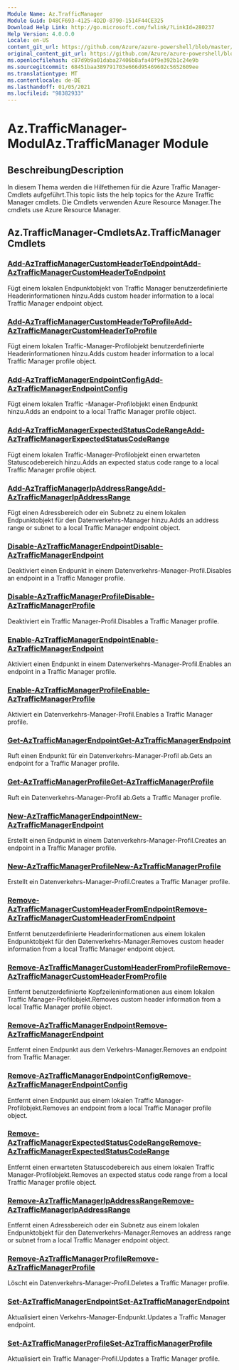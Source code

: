 ```yaml
---
Module Name: Az.TrafficManager
Module Guid: D48CF693-4125-4D2D-8790-1514F44CE325
Download Help Link: http://go.microsoft.com/fwlink/?LinkId=280237
Help Version: 4.0.0.0
Locale: en-US
content_git_url: https://github.com/Azure/azure-powershell/blob/master/src/TrafficManager/TrafficManager/help/Az.TrafficManager.md
original_content_git_url: https://github.com/Azure/azure-powershell/blob/master/src/TrafficManager/TrafficManager/help/Az.TrafficManager.md
ms.openlocfilehash: c87d9b9a01daba27406b8afa40f9e392b1c24e9b
ms.sourcegitcommit: 68451baa389791703e666d95469602c5652609ee
ms.translationtype: MT
ms.contentlocale: de-DE
ms.lasthandoff: 01/05/2021
ms.locfileid: "98382933"
---
```

# <span data-ttu-id="1e1ac-101">Az.TrafficManager-Modul</span><span class="sxs-lookup"><span data-stu-id="1e1ac-101">Az.TrafficManager Module</span></span>
## <span data-ttu-id="1e1ac-102">Beschreibung</span><span class="sxs-lookup"><span data-stu-id="1e1ac-102">Description</span></span>
<span data-ttu-id="1e1ac-103">In diesem Thema werden die Hilfethemen für die Azure Traffic Manager-Cmdlets aufgeführt.</span><span class="sxs-lookup"><span data-stu-id="1e1ac-103">This topic lists the help topics for the Azure Traffic Manager cmdlets.</span></span> <span data-ttu-id="1e1ac-104">Die Cmdlets verwenden Azure Resource Manager.</span><span class="sxs-lookup"><span data-stu-id="1e1ac-104">The cmdlets use Azure Resource Manager.</span></span>

## <span data-ttu-id="1e1ac-105">Az.TrafficManager-Cmdlets</span><span class="sxs-lookup"><span data-stu-id="1e1ac-105">Az.TrafficManager Cmdlets</span></span>
### [<span data-ttu-id="1e1ac-106">Add-AzTrafficManagerCustomHeaderToEndpoint</span><span class="sxs-lookup"><span data-stu-id="1e1ac-106">Add-AzTrafficManagerCustomHeaderToEndpoint</span></span>](Add-AzTrafficManagerCustomHeaderToEndpoint.md)
<span data-ttu-id="1e1ac-107">Fügt einem lokalen Endpunktobjekt von Traffic Manager benutzerdefinierte Headerinformationen hinzu.</span><span class="sxs-lookup"><span data-stu-id="1e1ac-107">Adds custom header information to a local Traffic Manager endpoint object.</span></span>

### [<span data-ttu-id="1e1ac-108">Add-AzTrafficManagerCustomHeaderToProfile</span><span class="sxs-lookup"><span data-stu-id="1e1ac-108">Add-AzTrafficManagerCustomHeaderToProfile</span></span>](Add-AzTrafficManagerCustomHeaderToProfile.md)
<span data-ttu-id="1e1ac-109">Fügt einem lokalen Traffic-Manager-Profilobjekt benutzerdefinierte Headerinformationen hinzu.</span><span class="sxs-lookup"><span data-stu-id="1e1ac-109">Adds custom header information to a local Traffic Manager profile object.</span></span>

### [<span data-ttu-id="1e1ac-110">Add-AzTrafficManagerEndpointConfig</span><span class="sxs-lookup"><span data-stu-id="1e1ac-110">Add-AzTrafficManagerEndpointConfig</span></span>](Add-AzTrafficManagerEndpointConfig.md)
<span data-ttu-id="1e1ac-111">Fügt einem lokalen Traffic -Manager-Profilobjekt einen Endpunkt hinzu.</span><span class="sxs-lookup"><span data-stu-id="1e1ac-111">Adds an endpoint to a local Traffic Manager profile object.</span></span>

### [<span data-ttu-id="1e1ac-112">Add-AzTrafficManagerExpectedStatusCodeRange</span><span class="sxs-lookup"><span data-stu-id="1e1ac-112">Add-AzTrafficManagerExpectedStatusCodeRange</span></span>](Add-AzTrafficManagerExpectedStatusCodeRange.md)
<span data-ttu-id="1e1ac-113">Fügt einem lokalen Traffic-Manager-Profilobjekt einen erwarteten Statuscodebereich hinzu.</span><span class="sxs-lookup"><span data-stu-id="1e1ac-113">Adds an expected status code range to a local Traffic Manager profile object.</span></span>

### [<span data-ttu-id="1e1ac-114">Add-AzTrafficManagerIpAddressRange</span><span class="sxs-lookup"><span data-stu-id="1e1ac-114">Add-AzTrafficManagerIpAddressRange</span></span>](Add-AzTrafficManagerIpAddressRange.md)
<span data-ttu-id="1e1ac-115">Fügt einen Adressbereich oder ein Subnetz zu einem lokalen Endpunktobjekt für den Datenverkehrs-Manager hinzu.</span><span class="sxs-lookup"><span data-stu-id="1e1ac-115">Adds an address range or subnet to a local Traffic Manager endpoint object.</span></span>

### [<span data-ttu-id="1e1ac-116">Disable-AzTrafficManagerEndpoint</span><span class="sxs-lookup"><span data-stu-id="1e1ac-116">Disable-AzTrafficManagerEndpoint</span></span>](Disable-AzTrafficManagerEndpoint.md)
<span data-ttu-id="1e1ac-117">Deaktiviert einen Endpunkt in einem Datenverkehrs-Manager-Profil.</span><span class="sxs-lookup"><span data-stu-id="1e1ac-117">Disables an endpoint in a Traffic Manager profile.</span></span>

### [<span data-ttu-id="1e1ac-118">Disable-AzTrafficManagerProfile</span><span class="sxs-lookup"><span data-stu-id="1e1ac-118">Disable-AzTrafficManagerProfile</span></span>](Disable-AzTrafficManagerProfile.md)
<span data-ttu-id="1e1ac-119">Deaktiviert ein Traffic Manager-Profil.</span><span class="sxs-lookup"><span data-stu-id="1e1ac-119">Disables a Traffic Manager profile.</span></span>

### [<span data-ttu-id="1e1ac-120">Enable-AzTrafficManagerEndpoint</span><span class="sxs-lookup"><span data-stu-id="1e1ac-120">Enable-AzTrafficManagerEndpoint</span></span>](Enable-AzTrafficManagerEndpoint.md)
<span data-ttu-id="1e1ac-121">Aktiviert einen Endpunkt in einem Datenverkehrs-Manager-Profil.</span><span class="sxs-lookup"><span data-stu-id="1e1ac-121">Enables an endpoint in a Traffic Manager profile.</span></span>

### [<span data-ttu-id="1e1ac-122">Enable-AzTrafficManagerProfile</span><span class="sxs-lookup"><span data-stu-id="1e1ac-122">Enable-AzTrafficManagerProfile</span></span>](Enable-AzTrafficManagerProfile.md)
<span data-ttu-id="1e1ac-123">Aktiviert ein Datenverkehrs-Manager-Profil.</span><span class="sxs-lookup"><span data-stu-id="1e1ac-123">Enables a Traffic Manager profile.</span></span>

### [<span data-ttu-id="1e1ac-124">Get-AzTrafficManagerEndpoint</span><span class="sxs-lookup"><span data-stu-id="1e1ac-124">Get-AzTrafficManagerEndpoint</span></span>](Get-AzTrafficManagerEndpoint.md)
<span data-ttu-id="1e1ac-125">Ruft einen Endpunkt für ein Datenverkehrs-Manager-Profil ab.</span><span class="sxs-lookup"><span data-stu-id="1e1ac-125">Gets an endpoint for a Traffic Manager profile.</span></span>

### [<span data-ttu-id="1e1ac-126">Get-AzTrafficManagerProfile</span><span class="sxs-lookup"><span data-stu-id="1e1ac-126">Get-AzTrafficManagerProfile</span></span>](Get-AzTrafficManagerProfile.md)
<span data-ttu-id="1e1ac-127">Ruft ein Datenverkehrs-Manager-Profil ab.</span><span class="sxs-lookup"><span data-stu-id="1e1ac-127">Gets a Traffic Manager profile.</span></span>

### [<span data-ttu-id="1e1ac-128">New-AzTrafficManagerEndpoint</span><span class="sxs-lookup"><span data-stu-id="1e1ac-128">New-AzTrafficManagerEndpoint</span></span>](New-AzTrafficManagerEndpoint.md)
<span data-ttu-id="1e1ac-129">Erstellt einen Endpunkt in einem Datenverkehrs-Manager-Profil.</span><span class="sxs-lookup"><span data-stu-id="1e1ac-129">Creates an endpoint in a Traffic Manager profile.</span></span>

### [<span data-ttu-id="1e1ac-130">New-AzTrafficManagerProfile</span><span class="sxs-lookup"><span data-stu-id="1e1ac-130">New-AzTrafficManagerProfile</span></span>](New-AzTrafficManagerProfile.md)
<span data-ttu-id="1e1ac-131">Erstellt ein Datenverkehrs-Manager-Profil.</span><span class="sxs-lookup"><span data-stu-id="1e1ac-131">Creates a Traffic Manager profile.</span></span>

### [<span data-ttu-id="1e1ac-132">Remove-AzTrafficManagerCustomHeaderFromEndpoint</span><span class="sxs-lookup"><span data-stu-id="1e1ac-132">Remove-AzTrafficManagerCustomHeaderFromEndpoint</span></span>](Remove-AzTrafficManagerCustomHeaderFromEndpoint.md)
<span data-ttu-id="1e1ac-133">Entfernt benutzerdefinierte Headerinformationen aus einem lokalen Endpunktobjekt für den Datenverkehrs-Manager.</span><span class="sxs-lookup"><span data-stu-id="1e1ac-133">Removes custom header information from a local Traffic Manager endpoint object.</span></span>

### [<span data-ttu-id="1e1ac-134">Remove-AzTrafficManagerCustomHeaderFromProfile</span><span class="sxs-lookup"><span data-stu-id="1e1ac-134">Remove-AzTrafficManagerCustomHeaderFromProfile</span></span>](Remove-AzTrafficManagerCustomHeaderFromProfile.md)
<span data-ttu-id="1e1ac-135">Entfernt benutzerdefinierte Kopfzeileninformationen aus einem lokalen Traffic Manager-Profilobjekt.</span><span class="sxs-lookup"><span data-stu-id="1e1ac-135">Removes custom header information from a local Traffic Manager profile object.</span></span>

### [<span data-ttu-id="1e1ac-136">Remove-AzTrafficManagerEndpoint</span><span class="sxs-lookup"><span data-stu-id="1e1ac-136">Remove-AzTrafficManagerEndpoint</span></span>](Remove-AzTrafficManagerEndpoint.md)
<span data-ttu-id="1e1ac-137">Entfernt einen Endpunkt aus dem Verkehrs-Manager.</span><span class="sxs-lookup"><span data-stu-id="1e1ac-137">Removes an endpoint from Traffic Manager.</span></span>

### [<span data-ttu-id="1e1ac-138">Remove-AzTrafficManagerEndpointConfig</span><span class="sxs-lookup"><span data-stu-id="1e1ac-138">Remove-AzTrafficManagerEndpointConfig</span></span>](Remove-AzTrafficManagerEndpointConfig.md)
<span data-ttu-id="1e1ac-139">Entfernt einen Endpunkt aus einem lokalen Traffic Manager-Profilobjekt.</span><span class="sxs-lookup"><span data-stu-id="1e1ac-139">Removes an endpoint from a local Traffic Manager profile object.</span></span>

### [<span data-ttu-id="1e1ac-140">Remove-AzTrafficManagerExpectedStatusCodeRange</span><span class="sxs-lookup"><span data-stu-id="1e1ac-140">Remove-AzTrafficManagerExpectedStatusCodeRange</span></span>](Remove-AzTrafficManagerExpectedStatusCodeRange.md)
<span data-ttu-id="1e1ac-141">Entfernt einen erwarteten Statuscodebereich aus einem lokalen Traffic Manager-Profilobjekt.</span><span class="sxs-lookup"><span data-stu-id="1e1ac-141">Removes an expected status code range from a local Traffic Manager profile object.</span></span>

### [<span data-ttu-id="1e1ac-142">Remove-AzTrafficManagerIpAddressRange</span><span class="sxs-lookup"><span data-stu-id="1e1ac-142">Remove-AzTrafficManagerIpAddressRange</span></span>](Remove-AzTrafficManagerIpAddressRange.md)
<span data-ttu-id="1e1ac-143">Entfernt einen Adressbereich oder ein Subnetz aus einem lokalen Endpunktobjekt für den Datenverkehrs-Manager.</span><span class="sxs-lookup"><span data-stu-id="1e1ac-143">Removes an address range or subnet from a local Traffic Manager endpoint object.</span></span>

### [<span data-ttu-id="1e1ac-144">Remove-AzTrafficManagerProfile</span><span class="sxs-lookup"><span data-stu-id="1e1ac-144">Remove-AzTrafficManagerProfile</span></span>](Remove-AzTrafficManagerProfile.md)
<span data-ttu-id="1e1ac-145">Löscht ein Datenverkehrs-Manager-Profil.</span><span class="sxs-lookup"><span data-stu-id="1e1ac-145">Deletes a Traffic Manager profile.</span></span>

### [<span data-ttu-id="1e1ac-146">Set-AzTrafficManagerEndpoint</span><span class="sxs-lookup"><span data-stu-id="1e1ac-146">Set-AzTrafficManagerEndpoint</span></span>](Set-AzTrafficManagerEndpoint.md)
<span data-ttu-id="1e1ac-147">Aktualisiert einen Verkehrs-Manager-Endpunkt.</span><span class="sxs-lookup"><span data-stu-id="1e1ac-147">Updates a Traffic Manager endpoint.</span></span>

### [<span data-ttu-id="1e1ac-148">Set-AzTrafficManagerProfile</span><span class="sxs-lookup"><span data-stu-id="1e1ac-148">Set-AzTrafficManagerProfile</span></span>](Set-AzTrafficManagerProfile.md)
<span data-ttu-id="1e1ac-149">Aktualisiert ein Traffic Manager-Profil.</span><span class="sxs-lookup"><span data-stu-id="1e1ac-149">Updates a Traffic Manager profile.</span></span>

